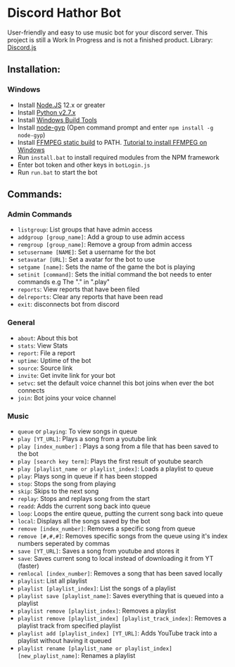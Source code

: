 # Discord Hathor Bot
User-friendly and easy to use music bot for your discord server. This project is still a Work In Progress and is not a finished product.
Library: [Discord.js](https://discord.js.org)

## Installation:

### Windows
  - Install [Node.JS](https://nodejs.org/en/) 12.x or greater
  - Install [Python v2.7.x](https://www.python.org/downloads/)
  - Install [Windows Build Tools](https://github.com/felixrieseberg/windows-build-tools)
  - Install [node-gyp](https://github.com/nodejs/node-gyp) (Open command prompt and enter `npm install -g node-gyp`)
  - Install [FFMPEG static build](https://ffmpeg.zeranoe.com/builds/) to PATH. [Tutorial to install FFMPEG on Windows](http://www.wikihow.com/Install-FFmpeg-on-Windows)
  - Run `install.bat` to install required modules from the NPM framework
  - Enter bot token and other keys in `botLogin.js`
  - Run `run.bat` to start the bot


## Commands:

### Admin Commands
  - `listgroup`: List groups that have admin access
  - `addgroup [group_name]`: Add a group to use admin access
  - `remgroup [group_name]`: Remove a group from admin access
  - `setusername [NAME]`: Set a username for the bot
  - `setavatar [URL]`: Set a avatar for the bot to use
  - `setgame [name]`: Sets the name of the game the bot is playing
  - `setinit [command]`: Sets the initial command the bot needs to enter commands e.g The "." in ".play"
  - `reports`: View reports that have been filed
  - `delreports`: Clear any reports that have been read
  - `exit`: disconnects bot from discord  

### General
  - `about`: About this bot
  - `stats`: View Stats
  - `report`: File a report
  - `uptime`: Uptime of the bot
  - `source`: Source link
  - `invite`: Get invite link for your bot
  - `setvc`: set the default voice channel this bot joins when ever the bot connects
  - `join`: Bot joins your voice channel

### Music
  - `queue` or `playing`: To view songs in queue
  - `play [YT_URL]`: Plays a song from a youtube link
  - `play [index_number]` : Plays a song from a file that has been saved to the bot
  - `play [search key term]`: Plays the first result of youtube search
  - `play [playlist_name or playlist_index]`: Loads a playlist to queue
  - `play`: Plays song in queue if it has been stopped  
  - `stop`: Stops the song from playing
  - `skip`: Skips to the next song
  - `replay`: Stops and replays song from the start
  - `readd`: Adds the current song back into queue
  - `loop`: Loops the entire queue, putting the current song back into queue
  - `local`: Displays all the songs saved by the bot
  - `remove [index_number]`: Removes a specific song from queue
  - `remove [#,#,#]`: Removes specific songs from the queue using it's index numbers seperated by commas
  - `save [YT_URL]`: Saves a song from youtube and stores it
  - `save`: Saves current song to local instead of downloading it from YT (faster)
  - `remlocal [index_number]`: Removes a song that has been saved locally
  - `playlist`: List all playlist
  - `playlist [playlist_index]`: List the songs of a playlist
  - `playlist save [playlist_name]`: Saves everything that is queued into a playlist
  - `playlist remove [playlist_index]`: Removes a playlist
  - `playlist remove [playlist_index] [playlist_track_index]`: Removes a playlist track from specified playlist
  - `playlist add [playlist_index] [YT_URL]`: Adds YouTube track into a playlist without having it queued
  - `playlist rename [playlist_name or playlist_index] [new_playlist_name]`: Renames a playlist
